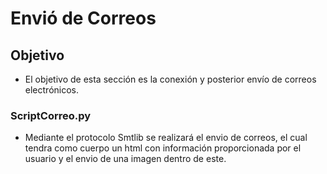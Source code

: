 
# Envió de Correos
## Objetivo
- El objetivo de esta sección es la conexión y posterior envío de correos electrónicos.
### ScriptCorreo.py
- Mediante el protocolo Smtlib se realizará el envio de correos, el cual tendra como cuerpo un html con información proporcionada por el usuario y el envio de una imagen dentro de este. 
